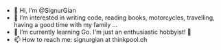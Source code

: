 - 👋 Hi, I’m @SignurGian
- 👀 I’m interested in writing code, reading books, motorcycles, travelling, having a good time with my family ...
- 🌱 I’m currently learning Go. I'm just an enthusiastic hobbyist! 🥸
- 📫 How to reach me: signurgian at thinkpool.ch

<!---
SignurGian/SignurGian is a ✨ special ✨ repository because its `README.md` (this file) appears on your GitHub profile.
You can click the Preview link to take a look at your changes.
--->
